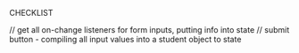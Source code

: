 CHECKLIST 


// get all on-change listeners for form inputs, putting info into state
// submit button - compiling all input values into a student object to state